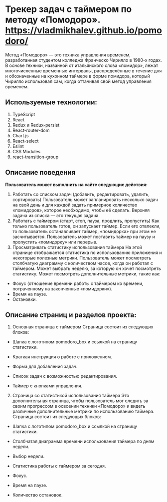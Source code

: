 # Трекер задач с таймером по методу «Помодоро».       https://vladmikhalev.github.io/pomodoro/

Метод «Помодоро» — это техника управления временем, разработанная студентом колледжа Франческо Чирилло в 1980-х годах. В основе техники, названной от итальянского слова «помидор», лежат многочисленные временные интервалы, распределённые в течение дня и обозначенные на кухонном таймере в форме помидора, который Чирилло использовал сам, когда оттачивал свой метод управления временем.

## Используемые технологии:
1. TypeScript 
2. React
3. Redux и Redux-persist 
4. React-router-dom 
5. Chart.js 
6. React-select 
7. Eslint 
8. CSS Modules 
9. react-transition-group



## Описание поведения 
**Пользователь может выполнить на сайте следующие действия:**
1. Работать со списком задач (добавить, редактировать, удалить, сортировать)
Пользователь может запланировать несколько задач на свой день и для каждой задать примерное количество «помидоров», которое необходимо, чтобы её сделать. Верхняя задача из списка — это текущая задача.
2. Работать с таймером (старт, стоп, пауза, продлить, пропустить)
Как только пользователь готов, он запускает таймер. Если его отвлекли, то пользователь останавливает таймер, «помидорка» при этом не засчитывается. Пользователь может поставить таймер на паузу и пропустить «помидорку» или перерыв.
3. Просматривать статистику использования таймера
На этой странице отображается статистика по использованию приложения и некоторые полезные метрики. Пользователь может посмотреть столбчатую диаграмму с количеством часов, когда он работал с таймером. Может выбрать неделю, за которую он хочет посмотреть статистику. Может посмотреть дополнительные метрики, такие как:

- Фокус (отношение времени работы с таймером ко времени, потраченному на законченные «помидорки»).
- Время на паузе. 
- Остановки.




## Описание страниц и разделов проекта:

1. Основная страница с таймером
Страница состоит из следующих блоков:

- Шапка с логотипом pomodoro_box и ссылкой на страницу статистики.

- Краткая инструкция о работе с приложением.

- Форма для добавления задач.

- Список задач с возможностью редактирования.

- Таймер с кнопками управления.


2. Страница со статистикой использования таймера
Это дополнительная страница, чтобы пользователь мог следить за своим прогрессом в освоении техники «Помодоро» и видеть различные дополнительные метрики по использованию таймера.
Страница состоит из следующих блоков:

- Шапка с логотипом pomodoro_box и ссылкой на страницу статистики.

- Столбчатая диаграмма времени использования таймера по дням недели.

- Выбор недели.

- Статистика работы с таймером за сегодня.

- Фокус.

- Время на паузе.

- Количество остановок.


